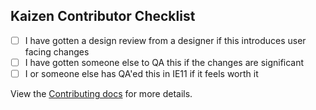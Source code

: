 ## Kaizen Contributor Checklist

- [ ] I have gotten a design review from a designer if this introduces user facing changes
- [ ] I have gotten someone else to QA this if the changes are significant
- [ ] I or someone else has QA'ed this in IE11 if it feels worth it

View the [Contributing docs](https://github.com/cultureamp/kaizen-design-system/blob/master/CONTRIBUTING.md) for more details.
